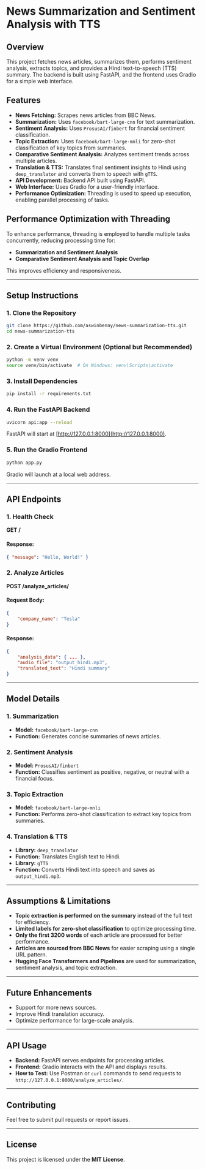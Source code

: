 # News Summarization and Sentiment Analysis with TTS

## Overview
This project fetches news articles, summarizes them, performs sentiment analysis, extracts topics, and provides a Hindi text-to-speech (TTS) summary. The backend is built using FastAPI, and the frontend uses Gradio for a simple web interface.

## Features
- **News Fetching:** Scrapes news articles from BBC News.
- **Summarization:** Uses `facebook/bart-large-cnn` for text summarization.
- **Sentiment Analysis:** Uses `ProsusAI/finbert` for financial sentiment classification.
- **Topic Extraction:** Uses `facebook/bart-large-mnli` for zero-shot classification of key topics from summaries.
- **Comparative Sentiment Analysis:** Analyzes sentiment trends across multiple articles.
- **Translation & TTS:** Translates final sentiment insights to Hindi using `deep_translator` and converts them to speech with `gTTS`.
- **API Development:** Backend API built using FastAPI.
- **Web Interface:** Uses Gradio for a user-friendly interface.
- **Performance Optimization:** Threading is used to speed up execution, enabling parallel processing of tasks.

## Performance Optimization with Threading
To enhance performance, threading is employed to handle multiple tasks concurrently, reducing processing time for:
- **Summarization and Sentiment Analysis**
- **Comparative Sentiment Analysis and Topic Overlap**

This improves efficiency and responsiveness.

---

## Setup Instructions

### 1. Clone the Repository
```bash
git clone https://github.com/aswinbenny/news-summarization-tts.git
cd news-summarization-tts
```

### 2. Create a Virtual Environment (Optional but Recommended)
```bash
python -m venv venv
source venv/bin/activate  # On Windows: venv\Scripts\activate
```

### 3. Install Dependencies
```bash
pip install -r requirements.txt
```

### 4. Run the FastAPI Backend
```bash
uvicorn api:app --reload
```
FastAPI will start at [http://127.0.0.1:8000](http://127.0.0.1:8000).

### 5. Run the Gradio Frontend
```bash
python app.py
```
Gradio will launch at a local web address.

---

## API Endpoints

### 1. **Health Check**
**GET /**
#### Response:
```json
{ "message": "Hello, World!" }
```

### 2. **Analyze Articles**
**POST /analyze_articles/**
#### Request Body:
```json
{
    "company_name": "Tesla"
}
```
#### Response:
```json
{
    "analysis_data": { ... },
    "audio_file": "output_hindi.mp3",
    "translated_text": "Hindi summary"
}
```

---

## Model Details
### 1. **Summarization**  
- **Model:** `facebook/bart-large-cnn`
- **Function:** Generates concise summaries of news articles.

### 2. **Sentiment Analysis**  
- **Model:** `ProsusAI/finbert`
- **Function:** Classifies sentiment as positive, negative, or neutral with a financial focus.

### 3. **Topic Extraction**  
- **Model:** `facebook/bart-large-mnli`
- **Function:** Performs zero-shot classification to extract key topics from summaries.

### 4. **Translation & TTS**  
- **Library:** `deep_translator`
- **Function:** Translates English text to Hindi.
- **Library:** `gTTS`
- **Function:** Converts Hindi text into speech and saves as `output_hindi.mp3`.

---

## Assumptions & Limitations
- **Topic extraction is performed on the summary** instead of the full text for efficiency.
- **Limited labels for zero-shot classification** to optimize processing time.
- **Only the first 3200 words** of each article are processed for better performance.
- **Articles are sourced from BBC News** for easier scraping using a single URL pattern.
- **Hugging Face Transformers and Pipelines** are used for summarization, sentiment analysis, and topic extraction.

---

## Future Enhancements
- Support for more news sources.
- Improve Hindi translation accuracy.
- Optimize performance for large-scale analysis.

---

## API Usage
- **Backend:** FastAPI serves endpoints for processing articles.
- **Frontend:** Gradio interacts with the API and displays results.
- **How to Test:** Use Postman or `curl` commands to send requests to `http://127.0.0.1:8000/analyze_articles/`.

---

## Contributing
Feel free to submit pull requests or report issues.

---

## License
This project is licensed under the **MIT License**.

